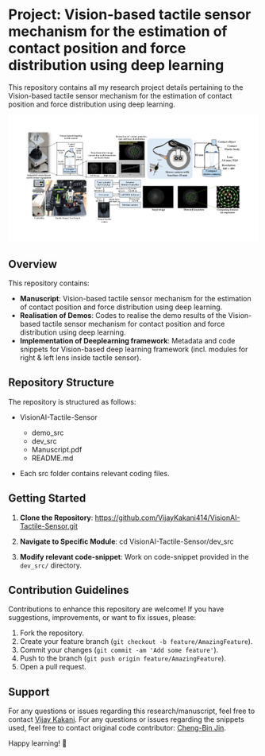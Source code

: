 # Project: Vision-based tactile sensor mechanism for the estimation of contact position and force distribution using deep learning

This repository contains all my research project details pertaining to the Vision-based tactile sensor mechanism for the estimation of contact position and force distribution using deep learning.

![screenshot](GA_Tactile.png)

## Overview

This repository contains:

- **Manuscript**: Vision-based tactile sensor mechanism for the estimation of contact position and force distribution using deep learning.
- **Realisation of Demos**: Codes to realise the demo results of the Vision-based tactile sensor mechanism for contact position and force distribution using deep learning.
- **Implementation of Deeplearning framework**: Metadata and code snippets for Vision-based deep learning framework (incl. modules for right & left lens inside tactile sensor).

## Repository Structure

The repository is structured as follows:
- VisionAI-Tactile-Sensor
  - demo_src
  - dev_src
  - Manuscript.pdf
  - README.md

- Each src folder contains relevant coding files.

## Getting Started

1. **Clone the Repository**: 
https://github.com/VijayKakani414/VisionAI-Tactile-Sensor.git

2. **Navigate to Specific Module**: 
cd VisionAI-Tactile-Sensor/dev_src

3. **Modify relevant code-snippet**: Work on code-snippet provided in the `dev_src/` directory.

## Contribution Guidelines

Contributions to enhance this repository are welcome! If you have suggestions, improvements, or want to fix issues, please:

1. Fork the repository.
2. Create your feature branch (`git checkout -b feature/AmazingFeature`).
3. Commit your changes (`git commit -am 'Add some feature'`).
4. Push to the branch (`git push origin feature/AmazingFeature`).
5. Open a pull request.

## Support

For any questions or issues regarding this research/manuscript, feel free to contact [Vijay Kakani](mailto:vijaykakanivja@gmail.com).
For any questions or issues regarding the snippets used, feel free to contact original code contributor: [Cheng-Bin Jin](mailto:sbkim0407@gmail.com).

Happy learning! 🚀
